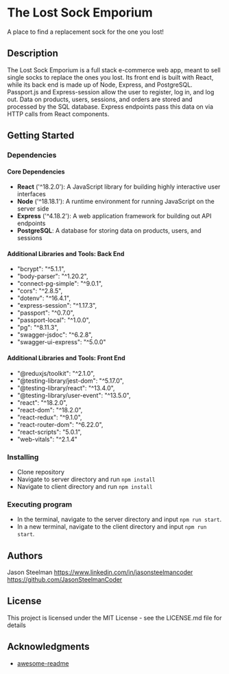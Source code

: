 # The Lost Sock Emporium

A place to find a replacement sock for the one you lost!

## Description

The Lost Sock Emporium is a full stack e-commerce web app, meant to sell single socks to replace the ones you lost. Its front end is built with React, while its back end is made up of Node, Express, and PostgreSQL. Passport.js and Express-session allow the user to register, log in, and log out. Data on products, users, sessions, and orders are stored and processed by the SQL database. Express endpoints pass this data on via HTTP calls from React components. 

## Getting Started

### Dependencies

#### Core Dependencies

* **React** ('^18.2.0'): A JavaScript library for building highly interactive user interfaces
* **Node** ('^18.18.1'): A runtime environment for running JavaScript on the server side
* **Express** ('^4.18.2'): A web application framework for building out API endpoints
* **PostgreSQL**: A database for storing data on products, users, and sessions

#### Additional Libraries and Tools: Back End

* "bcrypt": "^5.1.1",
* "body-parser": "^1.20.2",
* "connect-pg-simple": "^9.0.1",
* "cors": "^2.8.5",
* "dotenv": "^16.4.1",
* "express-session": "^1.17.3",
* "passport": "^0.7.0",
* "passport-local": "^1.0.0",
* "pg": "^8.11.3",
* "swagger-jsdoc": "^6.2.8",
* "swagger-ui-express": "^5.0.0"

#### Additional Libraries and Tools: Front End

* "@reduxjs/toolkit": "^2.1.0",
* "@testing-library/jest-dom": "^5.17.0",
* "@testing-library/react": "^13.4.0",
* "@testing-library/user-event": "^13.5.0",
* "react": "^18.2.0",
* "react-dom": "^18.2.0",
* "react-redux": "^9.1.0",
* "react-router-dom": "^6.22.0",
* "react-scripts": "5.0.1",
* "web-vitals": "^2.1.4"

### Installing

* Clone repository
* Navigate to server directory and run `npm install`
* Navigate to client directory and run `npm install` 

### Executing program

* In the terminal, navigate to the server directory and input `npm run start`.
* In a new terminal, navigate to the client directory and input `npm run start`.

## Authors

Jason Steelman
https://www.linkedin.com/in/jasonsteelmancoder
https://github.com/JasonSteelmanCoder

## License

This project is licensed under the MIT License - see the LICENSE.md file for details

## Acknowledgments

* [awesome-readme](https://github.com/matiassingers/awesome-readme)